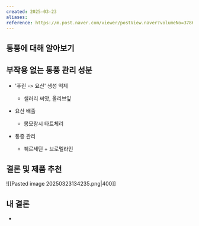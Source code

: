 ```yaml
---
created: 2025-03-23
aliases: 
reference: https://m.post.naver.com/viewer/postView.naver?volumeNo=37867491&memberNo=62514711&gbraid=0AAAAAqenzD62EC4owYiitokHuVqtOUtnU
---
```

## 통풍에 대해 알아보기



## 부작용 없는 통풍 관리 성분
-  '퓨린 -> 요산' 생성 억제
	- 샐러리 씨앗, 올리브잎

- 요산 배출
	- 몽모랑시 타트체리

- 통증 관리
	- 퀘르세틴 + 브로멜라인

## 결론 및 제품 추천
![[Pasted image 20250323134235.png|400]]

## 내 결론
- 
